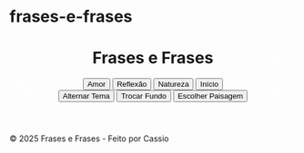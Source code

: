 # frases-e-frases
<!DOCTYPE html>
<html lang="pt-BR">
<head>
  <meta charset="UTF-8" />
  <meta name="viewport" content="width=device-width, initial-scale=1.0" />
  <title>Frases e Frases</title>
  <link rel="stylesheet" href="https://cdn.jsdelivr.net/npm/tailwindcss/dist/tailwind.min.css">
  <style>
    body {
      background: url('https://images.unsplash.com/photo-1506744038136-46273834b3fb?auto=format&fit=crop&w=1600&q=80') no-repeat center center fixed;
      background-size: cover;
      transition: background 0.5s ease;
    }
    .conteudo {
      display: none;
      background: rgba(255, 255, 255, 0.85);
      padding: 2rem;
      border-radius: 1rem;
      box-shadow: 0 0 15px rgba(0,0,0,0.2);
    }
    .ativo {display: block;}
    .texto-poema {font-size: 1.5rem; line-height: 2.2rem; font-weight: 500; color: #222;}
    .dark .conteudo {background: rgba(30, 30, 30, 0.85); color: #eee; box-shadow: 0 0 15px rgba(255,255,255,0.1);}
    header, footer {backdrop-filter: saturate(180%) blur(20px);}
  </style>
</head>
<body class="bg-white/90 dark:bg-gray-900/90 text-gray-900 dark:text-white transition-colors">
  <header class="p-5 flex flex-wrap justify-between items-center border-b bg-white/80 dark:bg-gray-800/80 shadow-md">
    <h1 class="text-3xl font-bold">Frases e Frases</h1>
    <nav class="space-x-4 mt-2 md:mt-0">
      <button onclick="mostrar('amor')" class="hover:underline text-lg">Amor</button>
      <button onclick="mostrar('reflexao')" class="hover:underline text-lg">Reflexão</button>
      <button onclick="mostrar('natureza')" class="hover:underline text-lg">Natureza</button>
      <button onclick="mostrar('home')" class="hover:underline text-lg">Início</button>
    </nav>
    <div class="space-x-2 mt-2 md:mt-0">
      <button id="temaBtn" class="px-4 py-2 bg-blue-500 text-white rounded-lg hover:scale-105 transition-transform">Alternar Tema</button>
      <button id="fundoBtn" class="px-4 py-2 bg-green-500 text-white rounded-lg hover:scale-105 transition-transform">Trocar Fundo</button>
      <button id="galeriaBtn" class="px-4 py-2 bg-purple-500 text-white rounded-lg hover:scale-105 transition-transform">Escolher Paisagem</button>
    </div>
  </header>

  <main id="home" class="conteudo mt-5 max-w-4xl mx-auto">
    <h2 class="text-2xl font-bold mb-4">Bem-vindo ao site de frases</h2>
    <p class="text-xl">Escolha uma categoria no menu acima para visualizar os poemas completos com letras maiores e mais fáceis de ler.</p>
  </main>

  <main id="amor" class="conteudo mt-5 max-w-4xl mx-auto">
    <article class="mb-8">
      <h3 class="text-3xl font-bold mb-4">Ecos do Coração</h3>
      <p class="texto-poema">Quando teu sorriso encontra o meu olhar,<br>o mundo silencia em um instante de paz.<br>Cada toque teu é verso que não sei rimar,<br>mas que escreve na alma o mais belo dos sinais.<br><br>E quando a noite cai, fria e sem luar,<br>lembro do calor dos teus abraços.<br>Pois amar-te é mais do que apenas estar,<br>é viver contigo todos os espaços.</p>
    </article>
  </main>

  <main id="reflexao" class="conteudo mt-5 max-w-4xl mx-auto">
    <article class="mb-8">
      <h3 class="text-3xl font-bold mb-4">Caminhos da Vida</h3>
      <p class="texto-poema">Nem sempre o caminho mais fácil é o mais certo.<br>A estrada longa ensina a paciência,<br>os tropeços ensinam humildade,<br>e cada curva nos mostra quem realmente somos.<br><br>Olhe para trás com gratidão,<br>para frente com esperança,<br>e viva o agora com plenitude,<br>pois é nele que mora a verdadeira transformação.</p>
    </article>
  </main>

  <main id="natureza" class="conteudo mt-5 max-w-4xl mx-auto">
    <article class="mb-8">
      <h3 class="text-3xl font-bold mb-4">Canção da Floresta</h3>
      <p class="texto-poema">O vento dança com as folhas,<br>o rio canta com seu próprio tom.<br>Cada flor exala poesia,<br>cada raiz conta uma história antiga.<br><br>A natureza é mestra silenciosa,<br>guia dos passos apressados.<br>Basta parar, ouvir e sentir:<br>a Terra também respira em nós.</p>
    </article>
  </main>

  <footer class="p-5 text-center text-gray-500 border-t bg-white/80 dark:bg-gray-800/80 mt-10 text-lg">
    © 2025 Frases e Frases - Feito por Cassio
  </footer>

  <script>
    const imagensGaleria = [
      'https://images.unsplash.com/photo-1506744038136-46273834b3fb?auto=format&fit=crop&w=1600&q=80',
      'https://images.unsplash.com/photo-1470770841072-f978cf4d019e?auto=format&fit=crop&w=1600&q=80',
      'https://images.unsplash.com/photo-1500530855697-b586d89ba3ee?auto=format&fit=crop&w=1600&q=80',
      'https://images.unsplash.com/photo-1518458028785-8fbcd101ebb9?auto=format&fit=crop&w=1600&q=80',
      'https://images.unsplash.com/photo-1526778548025-fa2f459cd5c1?auto=format&fit=crop&w=1600&q=80',
      'https://images.unsplash.com/photo-1504384308090-c894fdcc538d?auto=format&fit=crop&w=1600&q=80',
      'https://images.unsplash.com/photo-1524504388940-b1c1722653e1?auto=format&fit=crop&w=1600&q=80'
    ];

    function mostrar(secao){
      document.querySelectorAll('.conteudo').forEach(s=>s.classList.remove('ativo'));
      document.getElementById(secao).classList.add('ativo');
      window.scrollTo(0,0);
    }

    document.getElementById('temaBtn').addEventListener('click', ()=>{
      document.documentElement.classList.toggle('dark');
    });

    document.getElementById('fundoBtn').addEventListener('click', ()=>{
      const url = prompt('Digite a URL da imagem de fundo:');
      if(url){
        document.body.style.background = `url('${url}') no-repeat center center fixed`;
        document.body.style.backgroundSize = 'cover';
      }
    });

    document.getElementById('galeriaBtn').addEventListener('click', ()=>{
      const escolha = Math.floor(Math.random() * imagensGaleria.length);
      document.body.style.background = `url('${imagensGaleria[escolha]}') no-repeat center center fixed`;
      document.body.style.backgroundSize = 'cover';
    });

    window.onload = ()=>mostrar('home');
  </script>
</body>
</html>

